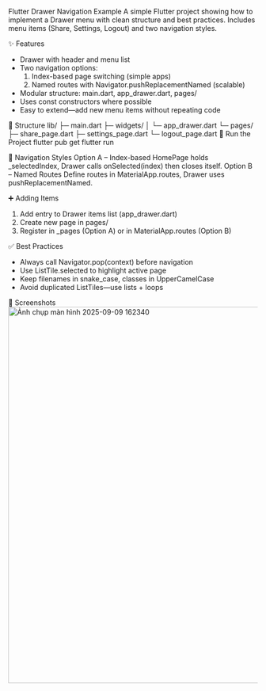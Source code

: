 Flutter Drawer Navigation Example
A simple Flutter project showing how to implement a Drawer menu with clean structure and best practices. Includes menu items (Share, Settings, Logout) and two navigation styles.

✨ Features
+ Drawer with header and menu list
+ Two navigation options:
  1. Index-based page switching (simple apps)
  2. Named routes with Navigator.pushReplacementNamed (scalable)
+ Modular structure: main.dart, app_drawer.dart, pages/
+ Uses const constructors where possible
+ Easy to extend—add new menu items without repeating code
  
📁 Structure
lib/
├─ main.dart
├─ widgets/
│  └─ app_drawer.dart
└─ pages/
   ├─ share_page.dart
   ├─ settings_page.dart
   └─ logout_page.dart
🚀 Run the Project
flutter pub get
flutter run

🧭 Navigation Styles
Option A – Index-based
  HomePage holds _selectedIndex, Drawer calls onSelected(index) then closes itself.
Option B – Named Routes
  Define routes in MaterialApp.routes, Drawer uses pushReplacementNamed.

➕ Adding Items
1. Add entry to Drawer items list (app_drawer.dart)
2. Create new page in pages/
3. Register in _pages (Option A) or in MaterialApp.routes (Option B)

✅ Best Practices
- Always call Navigator.pop(context) before navigation
- Use ListTile.selected to highlight active page
- Keep filenames in snake_case, classes in UpperCamelCase
- Avoid duplicated ListTiles—use lists + loops

📸 Screenshots
<img width="603" height="760" alt="Ảnh chụp màn hình 2025-09-09 162340" src="https://github.com/user-attachments/assets/497fe501-39e5-4f50-abea-ea30126fe13a" />
